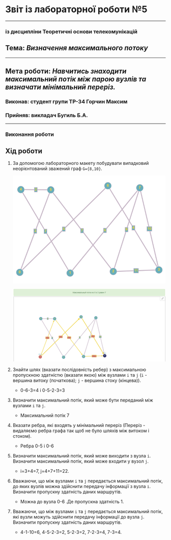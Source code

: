 # Звіт із лабораторної роботи №5
---
### із дисципліни Теоретичні основи телекомунікацій
## Тема: _Визначення максимального потоку_
---
## Мета роботи: _Навчитись знаходити максимальний потік між парою вузлів та визначати мінімальний переріз._

### Виконав: студент групи ТР-34 Горчин Максим
### Прийняв: викладач Бугиль Б.А.
---

### Виконання роботи

## Хід роботи

1. За допомогою лабораторного макету побудувати випадковий неорієнтований зважений граф `G={8,10}`.
   
   ![image](https://github.com/Maksym-Horchyn/Lab-5/blob/main/1%20(1).png)
   
   ![image](https://github.com/Maksym-Horchyn/Lab-5/blob/main/2.png)
   
1. Знайти шлях (вказати послідовність ребер) з максимальною пропускною здатністю (вказати якою) між вузлами `i` та `j` (`i` - вершина витоку (початкова); `j` - вершина стоку (кінцева)). 
   - 0-6-3=4 і 0-5-2-3=3
1. Визначити максимальний потік, який може бути переданий між вузлами `i` та `j`.
   - Максимальний потік 7 
1. Вказати ребра, які входять у мінімальний переріз (Переріз - видаляємо ребра графа так щоб не було шляхів між витоком і стоком).
   - Ребра 0-5 i 0-6
1. Визначити максимальний потік, який може виходити з вузла `i`. Визначити максимальний потік, який може входити у вузол `j`.
   - i=3+4=7, j=4+7+11=22.
1. Вважаючи, що між вузлами `i` та `j` передається максимальний потік, до яких вузлів можна здійснити передачу інформації з вузла `і`. Визначити пропускну здатність даних маршрутів.
   - Можна до вузла 0-6 .Де пропускна здатність 1.
1. Вважаючи, що між вузлами `i` та `j` передається максимальний потік, які вузли можуть здійснити передачу інформації до вузла `j`. Визначити пропускну здатність даних маршрутів.
   - 4-1-10=6, 4-5-2-3=2, 5-2-3=2, 7-2-3=4, 7-3=4.

